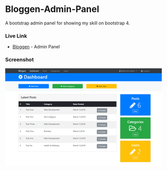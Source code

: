 # Bloggen-Admin-Panel

A bootstrap admin panel for showing my skill on bootstrap 4. 


### Live Link


* [Bloggen](https://frontendproject5.nerdjfpb.com/) - Admin Panel


### Screenshot


![Screenshot](/screenshot.png)

